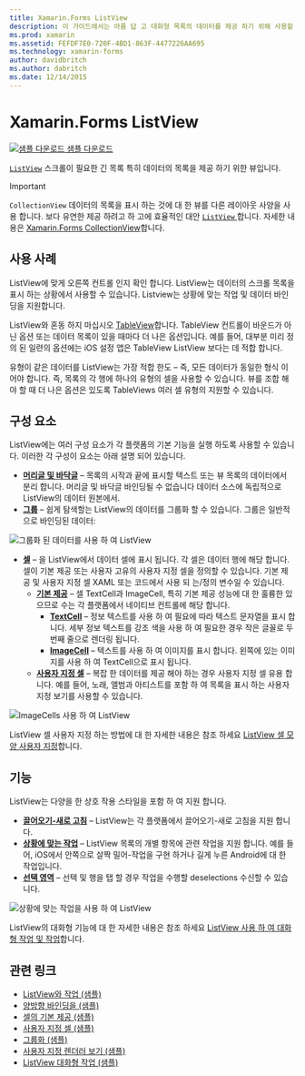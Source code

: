 ```yaml
---
title: Xamarin.Forms ListView
description: 이 가이드에서는 아름 답 고 대화형 목록의 데이터를 제공 하기 위해 사용할 수 있는 Xamarin.Forms ListView를 소개 합니다.
ms.prod: xamarin
ms.assetid: FEFDF7E0-720F-4BD1-863F-4477226AA695
ms.technology: xamarin-forms
author: davidbritch
ms.author: dabritch
ms.date: 12/14/2015
---
```


# <a name="xamarinforms-listview"></a>Xamarin.Forms ListView

[![샘플 다운로드](~/media/shared/download.png) 샘플 다운로드](https://developer.xamarin.com/samples/WorkingWithListview)

[`ListView`](xref:Xamarin.Forms.ListView) 스크롤이 필요한 긴 목록 특히 데이터의 목록을 제공 하기 위한 뷰입니다.

> [!IMPORTANT]
> `CollectionView` 데이터의 목록을 표시 하는 것에 대 한 뷰를 다른 레이아웃 사양을 사용 합니다. 보다 유연한 제공 하려고 하 고에 효율적인 대안 [ `ListView` ](xref:Xamarin.Forms.ListView)합니다. 자세한 내용은 [Xamarin.Forms CollectionView](~/xamarin-forms/user-interface/collectionview/index.md)합니다.

## <a name="use-cases"></a>사용 사례

ListView에 맞게 오른쪽 컨트롤 인지 확인 합니다. ListView는 데이터의 스크롤 목록을 표시 하는 상황에서 사용할 수 있습니다. Listview는 상황에 맞는 작업 및 데이터 바인딩을 지원합니다.

ListView와 혼동 하지 마십시오 [TableView](~/xamarin-forms/user-interface/tableview.md)합니다. TableView 컨트롤이 바운드가 아닌 옵션 또는 데이터 목록이 있을 때마다 더 나은 옵션입니다. 예를 들어, 대부분 미리 정의 된 일련의 옵션에는 iOS 설정 앱은 TableView ListView 보다는 데 적합 합니다.

유형이 같은 데이터를 ListView는 가장 적합 한도 &ndash; 즉, 모든 데이터가 동일한 형식 이어야 합니다. 즉, 목록의 각 행에 하나의 유형의 셀을 사용할 수 있습니다. 뷰를 조합 해야 할 때 더 나은 옵션은 있도록 TableViews 여러 셀 유형의 지원할 수 있습니다.

## <a name="components"></a>구성 요소
ListView에는 여러 구성 요소가 각 플랫폼의 기본 기능을 실행 하도록 사용할 수 있습니다. 이러한 각 구성이 요소는 아래 설명 되어 있습니다.

- **[머리글 및 바닥글](customizing-list-appearance.md#Headers_and_Footers)**  &ndash; 목록의 시작과 끝에 표시할 텍스트 또는 뷰 목록의 데이터에서 분리 합니다. 머리글 및 바닥글 바인딩될 수 없습니다 데이터 소스에 독립적으로 ListView의 데이터 원본에서.
- **[그룹](customizing-list-appearance.md#Grouping)**  &ndash; 쉽게 탐색할는 ListView의 데이터를 그룹화 할 수 있습니다. 그룹은 일반적으로 바인딩된 데이터:

![](images/grouping-depth.png "그룹화 된 데이터를 사용 하 여 ListView")

- **[셀](customizing-cell-appearance.md)**  &ndash; 을 ListView에서 데이터 셀에 표시 됩니다. 각 셀은 데이터 행에 해당 합니다. 셀이 기본 제공 또는 사용자 고유의 사용자 지정 셀을 정의할 수 있습니다. 기본 제공 및 사용자 지정 셀 XAML 또는 코드에서 사용 되 는/정의 변수일 수 있습니다.
  - **[기본 제공](customizing-cell-appearance.md#Built_in_Cells)**  &ndash; 셀 TextCell과 ImageCell, 특히 기본 제공 성능에 대 한 훌륭한 있으므로 수는 각 플랫폼에서 네이티브 컨트롤에 해당 합니다.
       - **[TextCell](customizing-cell-appearance.md#TextCell)**  &ndash; 정보 텍스트를 사용 하 여 필요에 따라 텍스트 문자열을 표시 합니다. 세부 정보 텍스트를 강조 색을 사용 하 여 필요한 경우 작은 글꼴로 두 번째 줄으로 렌더링 됩니다.
       - **[ImageCell](customizing-cell-appearance.md#ImageCell)**  &ndash; 텍스트를 사용 하 여 이미지를 표시 합니다. 왼쪽에 있는 이미지를 사용 하 여 TextCell으로 표시 됩니다.
  - **[사용자 지정 셀](customizing-cell-appearance.md#customcells)**  &ndash; 복잡 한 데이터를 제공 해야 하는 경우 사용자 지정 셀 유용 합니다. 예를 들어, 노래, 앨범과 아티스트를 포함 하 여 목록을 표시 하는 사용자 지정 보기를 사용할 수 있습니다.

![](images/image-cell-default.png "ImageCells 사용 하 여 ListView")

ListView 셀 사용자 지정 하는 방법에 대 한 자세한 내용은 참조 하세요 [ListView 셀 모양 사용자 지정](customizing-cell-appearance.md)합니다.

## <a name="functionality"></a>기능
ListView는 다양을 한 상호 작용 스타일을 포함 하 여 지원 합니다.

- **[끌어오기-새로 고침](interactivity.md#Pull_to_Refresh)**  &ndash; ListView는 각 플랫폼에서 끌어오기-새로 고침을 지원 합니다.
- **[상황에 맞는 작업](interactivity.md#Context_Actions)**  &ndash; ListView 목록의 개별 항목에 관련 작업을 지원 합니다. 예를 들어, iOS에서 안쪽으로 살짝 밀어-작업을 구현 하거나 길게 누른 Android에 대 한 작업입니다.
- **[선택 영역](interactivity.md#selectiontaps)**  &ndash; 선택 및 행을 탭 할 경우 작업을 수행할 deselections 수신할 수 있습니다.

![](images/context-default.png "상황에 맞는 작업을 사용 하 여 ListView")

ListView의 대화형 기능에 대 한 자세한 내용은 참조 하세요 [ListView 사용 하 여 대화형 작업 및 작업](interactivity.md)합니다.

## <a name="related-links"></a>관련 링크

- [ListView와 작업 (샘플)](https://developer.xamarin.com/samples/WorkingWithListview)
- [양방향 바인딩을 (샘플)](https://developer.xamarin.com/samples/xamarin-forms/UserInterface/ListView/SwitchEntryTwoBinding)
- [셀의 기본 제공 (샘플)](https://developer.xamarin.com/samples/xamarin-forms/UserInterface/ListView/BuiltInCells)
- [사용자 지정 셀 (샘플)](https://developer.xamarin.com/samples/xamarin-forms/UserInterface/ListView/CustomCells)
- [그룹화 (샘플)](https://developer.xamarin.com/samples/xamarin-forms/UserInterface/ListView/Grouping)
- [사용자 지정 렌더러 보기 (샘플)](https://developer.xamarin.com/samples/xamarin-forms/UserInterface/ListView/WorkingWithListviewNative)
- [ListView 대화형 작업 (샘플)](https://developer.xamarin.com/samples/xamarin-forms/UserInterface/ListView/interactivity)

